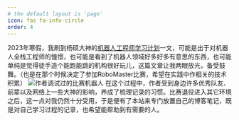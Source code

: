```yaml
---
# the default layout is 'page'
icon: fas fa-info-circle
order: 4
---
```


2023年寒假，我刷到杨硕大神的[机器人工程师学习计划](https://zhuanlan.zhihu.com/p/22266788)一文，可能是出于对机器人全栈工程师的憧憬，也可能是看到了机器人领域好多好多有意思的东西，也可能单纯是觉得徒手造个能跑能跳的机构很好玩儿，这篇文章让我两眼放光，备受鼓舞。（也是在那个时候决定了参加RoboMaster比赛，希望在实践中作相关的技术积累）
![作者调试过的比赛机器人](/assets/img/post-pics/infantry.jpg)
在这个过程中，作者受到身边许多优秀队友、前辈以及网络上一些大神的影响，养成了梳理记录的习惯。比赛退役进入其它环境之后，这一点对我仍然十分受用，于是便有了本站来专门放置自己的博客笔记，既是对自己学习过程的记录，也希望能帮助到有需要的人。

